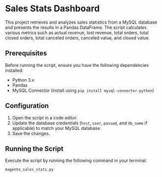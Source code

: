 # Sales Stats Dashboard

This project retrieves and analyzes sales statistics from a MySQL database and presents the results in a Pandas DataFrame. The script calculates various metrics such as actual revenue, lost revenue, total orders, total closed orders, total canceled orders, canceled value, and closed value.

## Prerequisites

Before running the script, ensure you have the following dependencies installed:

- Python 3.x
- Pandas
- MySQL Connector (install using `pip install mysql-connector-python`)

## Configuration

1. Open the script in a code editor.
2. Update the database credentials (`host`, `user`, `passwd`, and `db_name` if applicable) to match your MySQL database.
3. Save the changes.

## Running the Script

Execute the script by running the following command in your terminal:

```bash
magento_sales_stats.py
```
